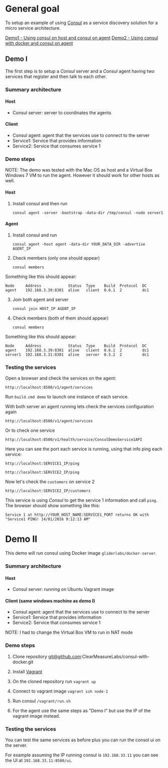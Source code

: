 # General goal

To setup an example of using [Consul](https://www.consul.io) as a service discovery solution for a micro service architecture.

[Demo1 - Using consul on host and consul on agent](#demo1)
[Demo2 - Using consul with docker and consul on agent](#demo2)

## Demo I

The first step is to setup a _Consul_ server and a _Consul_ agent having two services that register and then talk to each other.

### Summary architecture

#### Host
* Consul server: server to coordinates the agents

#### Client
* Consul agent: agent that the services use to connect to the server
* Service1: Service that provides information
* Service2: Service that consumes service 1


### Demo steps

NOTE: The demo was tested with the Mac OS as host and a Virtual Box Windows 7 VM to run the agent. However it should work for other hosts as well.
#### Host

1. Install consul and then run

    `consul agent -server -bootstrap -data-dir /tmp/consul -node server1`

#### Agent

1. Install consul and run

    `consul agent -host agent -data-dir YOUR_DATA_DIR -advertise AGENT_IP`

2. Check members (only one should appear)

    `consul members`

Something like this should appear:

    Node     Address            Status  Type    Build  Protocol  DC
    agent    192.168.3.39:8301  alive   client  0.6.1  2         dc1

3. Join both agent and server

    `consul join HOST_IP AGENT_IP`

4. Check members (both of them should appear)

    `consul members`

Something like this should appear:

    Node     Address            Status  Type    Build  Protocol  DC
    agent    192.168.3.39:8301  alive   client  0.6.1  2         dc1
    server1  192.168.3.31:8301  alive   server  0.5.2  2         dc1

### Testing the services

Open a browser and check the services on the agent:

    http://localhost:8500/v1/agent/services

Run `build.cmd demo` to launch one instance of each service.

With both server an agent running lets check the services configuration again

    http://localhost:8500/v1/agent/services

Or to check one service

    http://localhost:8500/v1/health/service/ConsulDemoService1API

Here you can see the port each service is running, using that info ping each service:

    http://localhost:SERVICE1_IP/ping

    http://localhost:SERVICE2_IP/ping

Now let's check the `customers` on service 2

    http://localhost:SERVICE2_IP/customers

This service is using _Consul_ to get the service 1 information and call `ping`. 
The browser should show something like this:

    Service 1 at http://YOUR_HOST_NAME:SERVICE1_PORT returns OK with "Service1 PING! 14/01/2016 9:12:13 AM"


# Demo II
This demo will run consul using Docker image `gliderlabs/docker-server`.

### Summary architecture

#### Host
* Consul server: running on Ubuntu Vagrant image

#### Client (same windows machine as demo I)
* Consul agent: agent that the services use to connect to the server
* Service1: Service that provides information
* Service2: Service that consumes service 1

NOTE: I had to change the Virtual Box VM to run in NAT mode

### Demo steps

1. Clone repository git@github.com:ClearMeasureLabs/consul-with-docker.git
2. Install [Vagrant](https://www.vagrantup.com/)
3. On the cloned repository run `vagrant up`
4. Connect to vagrant image `vagrant ssh node-1`
5. Run consul `/vagrant/run.sh`

6. For the agent use the same steps as "Demo I" but use the IP of the vagrant image instead.


### Testing the services

You can test the same services as before plus you can run the consol ui on the server.

For example assuming the IP running consul is `192.168.33.11` you can see the UI at `192.168.33.11:8500/ui`.